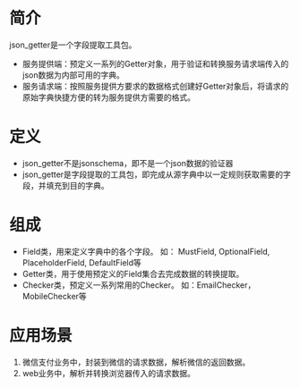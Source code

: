 # 简介
json_getter是一个字段提取工具包。

- 服务提供端：预定义一系列的Getter对象，用于验证和转换服务请求端传入的json数据为内部可用的字典。
- 服务请求端：按照服务提供方要求的数据格式创建好Getter对象后，将请求的原始字典快捷方便的转为服务提供方需要的格式。

# 定义
* json_getter不是jsonschema，即不是一个json数据的验证器
* json_getter是字段提取的工具包，即完成从源字典中以一定规则获取需要的字段，并填充到目的字典。

# 组成
* Field类，用来定义字典中的各个字段。 如： MustField, OptionalField, PlaceholderField, DefaultField等
* Getter类，用于使用预定义的Field集合去完成数据的转换提取。
* Checker类，预定义一系列常用的Checker。 如：EmailChecker，MobileChecker等

# 应用场景
1. 微信支付业务中，封装到微信的请求数据，解析微信的返回数据。
2. web业务中，解析并转换浏览器传入的请求数据。
